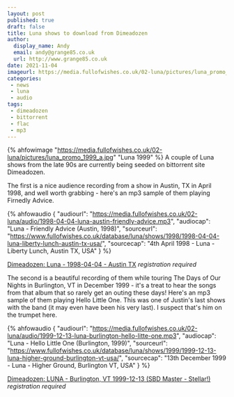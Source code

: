 ```yaml
---
layout: post
published: true 
draft: false
title: Luna shows to download from Dimeadozen
author:
  display_name: Andy
  email: andy@grange85.co.uk
  url: http://www.grange85.co.uk
date: 2021-11-04
imageurl: https://media.fullofwishes.co.uk/02-luna/pictures/luna_promo_1999_a.jpg
categories:
 - news
 - luna
 - audio
tags:
 - dimeadozen
 - bittorrent
 - flac
 - mp3
---
```

{% ahfowimage "https://media.fullofwishes.co.uk/02-luna/pictures/luna_promo_1999_a.jpg" "Luna 1999" %}
A couple of Luna shows from the late 90s are currently being seeded on bittorrent site Dimeadozen.

The first is a nice audience recording from a show in Austin, TX in April 1998, and well worth grabbing - here's an mp3 sample of them playing Firnedly Advice.

{% ahfowaudio {
"audiourl": "https://media.fullofwishes.co.uk/02-luna/audio/1998-04-04-luna-austin-friendly-advice.mp3",
"audiocap": "Luna - Friendly Advice (Austin, 1998)",
"sourceurl": "https://www.fullofwishes.co.uk/database/luna/shows/1998/1998-04-04-luna-liberty-lunch-austin-tx-usa/",
"sourcecap": "4th April 1998 - Luna - Liberty Lunch, Austin TX, USA"
} %}

[Dimeadozen: Luna - 1998-04-04 - Austin TX](http://www.dimeadozen.org/torrents-details.php?id=717571) _registration required_


The second is a beautiful recording of them while touring The Days of Our Nights in Burlington, VT in December 1999 - it's a treat to hear the songs from that album that so rarely get an outing these days! Here's an mp3 sample of them playing Hello Little One. This was one of Justin's last shows with the band (it may even have been his very last). I suspect that's him on the trumpet here.

{% ahfowaudio {
"audiourl": "https://media.fullofwishes.co.uk/02-luna/audio/1999-12-13-luna-burlington-hello-litte-one.mp3",
"audiocap": "Luna - Hello Little One (Burlington, 1999)",
"sourceurl": "https://www.fullofwishes.co.uk/database/luna/shows/1999/1999-12-13-luna-higher-ground-burlington-vt-usa/",
"sourcecap": "13th December 1999 - Luna - Higher Ground, Burlington VT, USA"
} %}

[Dimeadozen: LUNA - Burlington, VT 1999-12-13 (SBD Master - Stellar!)](http://www.dimeadozen.org/torrents-details.php?id=716926) _registration required_
